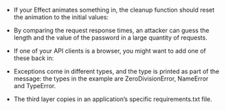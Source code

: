 - If your Effect animates something in, the cleanup function should reset the animation to the initial values:

- By comparing the request response times, an attacker can guess the length and the value of the password in a large quantity of requests.

- If one of your API clients is a browser, you might want to add one of these back in:

- Exceptions come in different types, and the type is printed as part of the message: the types in the example are ZeroDivisionError, NameError and TypeError.

- The third layer copies in an application’s specific requirements.txt file.
